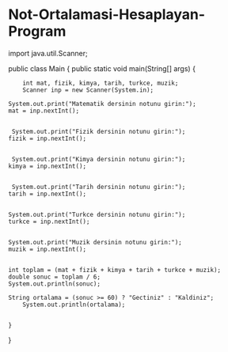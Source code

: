# Not-Ortalamasi-Hesaplayan-Program
import java.util.Scanner;
 
public class Main {
     public static void main(String[] args) {
        
        int mat, fizik, kimya, tarih, turkce, muzik;
        Scanner inp = new Scanner(System.in);
      
    System.out.print("Matematik dersinin notunu girin:");
    mat = inp.nextInt();
    
    
     System.out.print("Fizik dersinin notunu girin:");
    fizik = inp.nextInt();
    
    
     System.out.print("Kimya dersinin notunu girin:");
    kimya = inp.nextInt();
    
    
     System.out.print("Tarih dersinin notunu girin:");
    tarih = inp.nextInt();
    
    
    System.out.print("Turkce dersinin notunu girin:");
    turkce = inp.nextInt();
  
    
    System.out.print("Muzik dersinin notunu girin:");
    muzik = inp.nextInt();
 
    
    int toplam = (mat + fizik + kimya + tarih + turkce + muzik);
    double sonuc = toplam / 6;
    System.out.println(sonuc);
    
    String ortalama = (sonuc >= 60) ? "Gectiniz" : "Kaldiniz";
        System.out.println(ortalama);
    
    
    }
}
